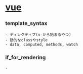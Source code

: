 # [vue](https://jp.vuejs.org/v2/guide/)
### template_syntax
    - ディレクティブ(v-から始まるやつ)
    - 動的なclassやstyle
    - data, computed, methods, watch

### if_for_rendering
    -
